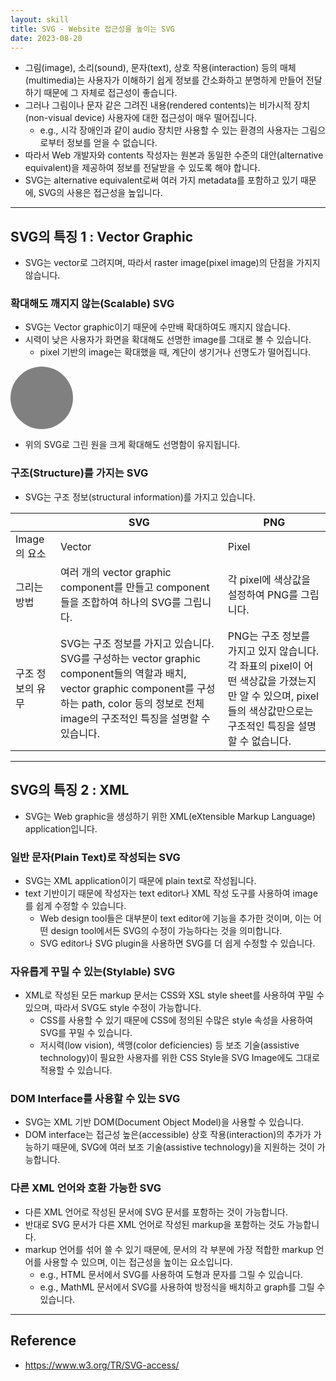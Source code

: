 ```yaml
---
layout: skill
title: SVG - Website 접근성을 높이는 SVG
date: 2023-08-20
---
```





- 그림(image), 소리(sound), 문자(text), 상호 작용(interaction) 등의 매체(multimedia)는 사용자가 이해하기 쉽게 정보를 간소화하고 분명하게 만들어 전달하기 때문에 그 자체로 접근성이 좋습니다.
- 그러나 그림이나 문자 같은 그려진 내용(rendered contents)는 비가시적 장치(non-visual device) 사용자에 대한 접근성이 매우 떨어집니다.
    - e.g., 시각 장애인과 같이 audio 장치만 사용할 수 있는 환경의 사용자는 그림으로부터 정보를 얻을 수 없습니다.
- 따라서 Web 개발자와 contents 작성자는 원본과 동일한 수준의 대안(alternative equivalent)을 제공하여 정보를 전달받을 수 있도록 해야 합니다.
- SVG는 alternative equivalent로써 여러 가지 metadata를 포함하고 있기 때문에, SVG의 사용은 접근성을 높입니다.




---




## SVG의 특징 1 : Vector Graphic

- SVG는 vector로 그려지며, 따라서 raster image(pixel image)의 단점을 가지지 않습니다.


### 확대해도 깨지지 않는(Scalable) SVG

- SVG는 Vector graphic이기 때문에 수만배 확대하여도 깨지지 않습니다.
- 시력이 낮은 사용자가 화면을 확대해도 선명한 image를 그대로 볼 수 있습니다.
    - pixel 기반의 image는 확대했을 때, 계단이 생기거나 선명도가 떨어집니다.

<svg width="100" height="100"><circle cx="50" cy="50" r="50" fill="gray"></circle></svg>

- 위의 SVG로 그린 원을 크게 확대해도 선명함이 유지됩니다.


### 구조(Structure)를 가지는 SVG

- SVG는 구조 정보(structural information)를 가지고 있습니다.

|  | SVG | PNG |
| --- | --- | --- |
| Image의 요소 | Vector | Pixel |
| 그리는 방법 | 여러 개의 vector graphic component를 만들고 component들을 조합하여 하나의 SVG를 그립니다. | 각 pixel에 색상값을 설정하여 PNG를 그립니다. |
| 구조 정보의 유무 | SVG는 구조 정보를 가지고 있습니다.<br>SVG를 구성하는 vector graphic component들의 역할과 배치, vector graphic component를 구성하는 path, color 등의 정보로 전체 image의 구조적인 특징을 설명할 수 있습니다. | PNG는 구조 정보를 가지고 있지 않습니다.<br>각 좌표의 pixel이 어떤 색상값을 가졌는지만 알 수 있으며, pixel들의 색상값만으로는 구조적인 특징을 설명할 수 없습니다. |




---




## SVG의 특징 2 : XML

- SVG는 Web graphic을 생성하기 위한 XML(eXtensible Markup Language) application입니다.


### 일반 문자(Plain Text)로 작성되는 SVG

- SVG는 XML application이기 때문에 plain text로 작성됩니다.
- text 기반이기 때문에 작성자는 text editor나 XML 작성 도구를 사용하여 image를 쉽게 수정할 수 있습니다.
    - Web design tool들은 대부분이 text editor에 기능을 추가한 것이며, 이는 어떤 design tool에서든 SVG의 수정이 가능하다는 것을 의미합니다.
    - SVG editor나 SVG plugin을 사용하면 SVG를 더 쉽게 수정할 수 있습니다.


### 자유롭게 꾸밀 수 있는(Stylable) SVG

- XML로 작성된 모든 markup 문서는 CSS와 XSL style sheet를 사용하여 꾸밀 수 있으며, 따라서 SVG도 style 수정이 가능합니다.
    - CSS를 사용할 수 있기 때문에 CSS에 정의된 수많은 style 속성을 사용하여 SVG를 꾸밀 수 있습니다.
    - 저시력(low vision), 색맹(color deficiencies) 등 보조 기술(assistive technology)이 필요한 사용자를 위한 CSS Style을 SVG Image에도 그대로 적용할 수 있습니다.


### DOM Interface를 사용할 수 있는 SVG

- SVG는 XML 기반 DOM(Document Object Model)을 사용할 수 있습니다.
- DOM interface는 접근성 높은(accessible) 상호 작용(interaction)의 추가가 가능하기 때문에, SVG에 여러 보조 기술(assistive technology)을 지원하는 것이 가능합니다.


### 다른 XML 언어와 호환 가능한 SVG

- 다른 XML 언어로 작성된 문서에 SVG 문서를 포함하는 것이 가능합니다.
- 반대로 SVG 문서가 다른 XML 언어로 작성된 markup을 포함하는 것도 가능합니다.
- markup 언어를 섞어 쓸 수 있기 때문에, 문서의 각 부분에 가장 적합한 markup 언어를 사용할 수 있으며, 이는 접근성을 높이는 요소입니다.
    - e.g., HTML 문서에서 SVG를 사용하여 도형과 문자를 그릴 수 있습니다.
    - e.g., MathML 문서에서 SVG를 사용하여 방정식을 배치하고 graph를 그릴 수 있습니다.




---




## Reference

- <https://www.w3.org/TR/SVG-access/>
